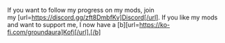 If you want to follow my progress on my mods, join my [url=https://discord.gg/zft8DmbfKv]Discord[/url].
If you like my mods and want to support me, I now have a [b][url=https://ko-fi.com/groundaura]Kofi[/url].[/b]